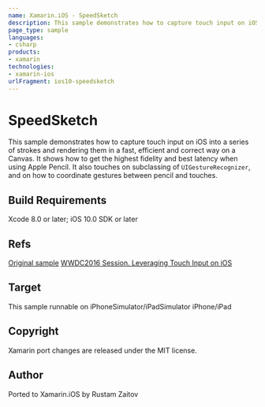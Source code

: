 ```yaml
---
name: Xamarin.iOS - SpeedSketch
description: This sample demonstrates how to capture touch input on iOS into a series of strokes and rendering them in a fast, efficient and correct way on a...
page_type: sample
languages:
- csharp
products:
- xamarin
technologies:
- xamarin-ios
urlFragment: ios10-speedsketch
---
```

# SpeedSketch

This sample demonstrates how to capture touch input on iOS into a series of strokes and rendering them in a fast, efficient and correct way on a Canvas. It shows how to get the highest fidelity and best latency when using Apple Pencil. It also touches on subclassing of `UIGestureRecognizer`, and on how to coordinate gestures between pencil and touches.

## Build Requirements

Xcode 8.0 or later; iOS 10.0 SDK or later

## Refs
[Original sample](https://developer.apple.com/library/prerelease/content/samplecode/SpeedSketch/Introduction/Intro.html#//apple_ref/doc/uid/TP40017333)
[WWDC2016 Session. Leveraging Touch Input on iOS ](https://developer.apple.com/videos/play/wwdc2016/220/)

## Target
This sample runnable on iPhoneSimulator/iPadSimulator iPhone/iPad

## Copyright

Xamarin port changes are released under the MIT license.

## Author

Ported to Xamarin.iOS by Rustam Zaitov
